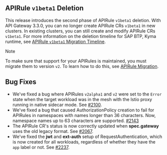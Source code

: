 ## APIRule `v1beta1` Deletion
This release introduces the second phase of APIRule `v1beta1` deletion. With API Gateway 3.3.0, you can no longer create APIRule CRs `v1beta1` in new clusters. In existing clusters, you can still create and modify APIRule CRs `v1beta1`. For more information on the deletion timeline for SAP BTP, Kyma runtime, see [APIRule `v1beta1` Migration Timeline](https://help.sap.com/docs/btp/sap-business-technology-platform-internal/apirule-migration?locale=en-US&state=DRAFT&version=Internal#apirule-v1beta1-migration-timeline).

> [!NOTE]
> To make sure that support for your APIRules is maintained, you must migrate them to version `v2`. To learn how to do this, see [APIRule Migration](../user/apirule-migration/README.md).

## Bug Fixes
- We've fixed a bug where APIRules `v2alpha1` and `v2` were set to the `Error` state when the target workload was in the mesh with the Istio proxy running in native sidecar mode. See [#2100](https://github.com/kyma-project/api-gateway/issues/2100).
- We've fixed a bug that caused AuthorizationPolicy creation to fail for APIRules in namespaces with names longer than 36 characters. Now, namespace names up to 63 characters are supported. [#2143](https://github.com/kyma-project/api-gateway/issues/2143) 
- The APIRule CR's status is now correctly updated when **spec.gateway** uses the old legacy format. See [#2067](https://github.com/kyma-project/api-gateway/issues/2067).
- We've fixed the **jwt** and **ext-auth** setup of RequestAuthentication, which is now created for all workloads, regardless of whether they have the `app` label or not. See [#2237](https://github.com/kyma-project/api-gateway/issues/2237).